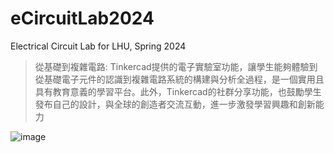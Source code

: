 # eCircuitLab2024

Electrical Circuit Lab for LHU, Spring 2024

> 從基礎到複雜電路: Tinkercad提供的電子實驗室功能，讓學生能夠體驗到從基礎電子元件的認識到複雜電路系統的構建與分析全過程，是一個實用且具有教育意義的學習平台。此外，Tinkercad的社群分享功能，也鼓勵學生發布自己的設計，與全球的創造者交流互動，進一步激發學習興趣和創新能力

![image](https://github.com/Grace-TA/eCircuitLab2024/assets/89304181/6255e6bf-9cb6-4cc8-91fa-5beef5b6918a)
